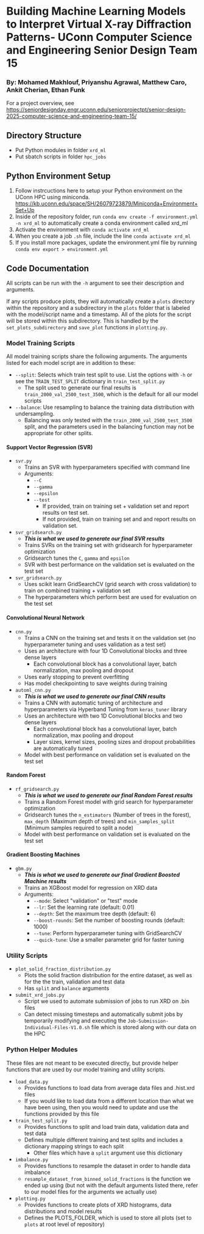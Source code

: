 # Building Machine Learning Models to Interpret Virtual X-ray Diffraction Patterns​ - UConn Computer Science and Engineering Senior Design Team 15

### By: Mohamed Makhlouf, Priyanshu Agrawal, Matthew Caro, Ankit Cherian, Ethan Funk


For a project overview, see https://seniordesignday.engr.uconn.edu/seniorprojectpt/senior-design-2025-computer-science-and-engineering-team-15/

## Directory Structure
- Put Python modules in folder `xrd_ml`
- Put sbatch scripts in folder `hpc_jobs`

## Python Environment Setup
1. Follow instrcuctions here to setup your Python environment on the UConn HPC using miniconda.
     https://kb.uconn.edu/space/SH/26079723879/Miniconda+Environment+Set+Up
2. Inside of the repository folder, run `conda env create -f environment.yml -n xrd_ml` to automatically create a conda environment called xrd_ml
3. Activate the environment with `conda activate xrd_ml`
4. When you create a job `.sh` file, include the line `conda activate xrd_ml` 
5. If you install more packages, update the environment.yml file by running `conda env export > environment.yml`

## Code Documentation
All scripts can be run with the `-h` argument to see their description and arguments.

If any scripts produce plots, they will automatically create a `plots` directory within the repository and a subdirectory in the `plots` folder that is labeled with the model/script name and a timestamp. All of the plots for the script will be stored within this subdirectory. This is handled by the `set_plots_subdirectory` and `save_plot` functions in `plotting.py`.

### Model Training Scripts
All model training scripts share the following arguments. The arguments listed for each model script are in addition to these:
  - `--split`: Selects which train test split to use. List the options with `-h` or see the `TRAIN_TEST_SPLIT` dictionary in `train_test_split.py`
     - The split used to generate our final results is `train_2000_val_2500_test_3500`, which is the default for all our model scripts
  - `--balance`: Use resampling to balance the training data distribution with undersampling.
    - Balancing was only tested with the `train_2000_val_2500_test_3500` split, and the parameters used in the balancing function may not be appropriate for other splits.

#### Support Vector Regression (SVR)
- `svr.py`
  - Trains an SVR with hyperparameters specified with command line
  - Arguments:
     - `--C`
     - `--gamma`
     - `--epsilon`
     - `--test`
          - If provided, train on training set + validation set and report results on test set.
          - If not provided, train on training set and and report results on validation set.
- `svr_gridsearch.py`
  - ***This is what we used to generate our final SVR results***
  - Trains SVRs on the training set with gridsearch for hyperparameter optimization
  - Gridsearch tunes the `C`, `gamma` and `epsilon`
  - SVR with best performance on the validation set is evaluated on the test set
- `svr_gridsearch.py`
     - Uses scikit learn GridSearchCV (grid search with cross validation) to train on combined training + validation set
     - The hyperparameters which perform best are used for evaluation on the test set

#### Convolutional Neural Network
- `cnn.py`
  - Trains a CNN on the training set and tests it on the validation set (no hyperparameter tuning and uses validation as a test set)
  - Uses an architecture with four 1D Convolutional blocks and three dense layers
       - Each convolutional block has a convolutional layer, batch normalization, max pooling and dropout
  - Uses early stopping to prevent overfitting
  - Has model checkpointing to save weights during training
- `automl_cnn.py`
  - ***This is what we used to generate our final CNN results***
  - Trains a CNN with automatic tuning of architecture and hyperparameters via Hyperband Tuning from `keras_tuner` library
  - Uses an architecture with two 1D Convolutional blocks and two dense layers
       - Each convolutional block has a convolutional layer, batch normalization, max pooling and dropout
       - Layer sizes, kernel sizes, pooling sizes and dropout probabilities are automatically tuned
  - Model with best performance on validation set is evaluated on the test set

#### Random Forest
- `rf_gridsearch.py`
  - ***This is what we used to generate our final Random Forest results***
  - Trains a Random Forest model with grid search for hyperparameter optimization
  - Gridsearch tunes the `n_estimators` (Number of trees in the forest), `max_depth` (Maximum depth of trees) and `min_samples_split` (Minimum samples required to split a node) 
  - Model with best performance on validation set is evaluated on the test set 

#### Gradient Boosting Machines
- `gbm.py`
  - ***This is what we used to generate our final Gradient Boosted Machine results***
  - Trains an XGBoost model for regression on XRD data
  - Arguments:
     - `--mode`: Select "validation" or "test" mode
     - `--lr`: Set the learning rate (default: 0.01)
     - `--depth`: Set the maximum tree depth (default: 6)
     - `--boost-rounds`: Set the number of boosting rounds (default: 1000)
     - `--tune`: Perform hyperparameter tuning with GridSearchCV
     - `--quick-tune`: Use a smaller parameter grid for faster tuning

### Utility Scripts
- `plot_solid_fraction_distribution.py`
     - Plots the solid fraction distribution for the entire dataset, as well as for the the train, validation and test data
     - Has `split` and `balance` arguments
- `submit_xrd_jobs.py`
     - Script we used to automate submission of jobs to run XRD on .bin files
     - Can detect missing timesteps and automatically submit jobs by temporarily modifying and executing the `Job-Submission-Individual-Files-V1.0.sh` file which is stored along with our data on the HPC

### Python Helper Modules
These files are not meant to be executed directly, but provide helper functions that are used by our model training and utility scripts.

- `load_data.py`
     - Provides functions to load data from average data files and .hist.xrd files
     - If you would like to load data from a different location than what we have been using, then you would need to update and use the   functions provided by this file
- `train_test_split.py`
     - Provides functions to split and load train data, validation data and test data
     - Defines multiple different training and test splits and includes a dictionary mapping strings to each split
          - Other files which have a `split` argument use this dictionary
- `imbalance.py`
     - Provides functions to resample the dataset in order to handle data imbalance
     - `resample_dataset_from_binned_solid_fractions` is the function we ended up using (but not with the default arguments listed there, refer to our model files for the arguments we actually use)
- `plotting.py`
     - Provides functions to create plots of XRD histograms, data distributions and model results
     - Defines the PLOTS_FOLDER, which is used to store all plots (set to `plots` at root level of repository)








